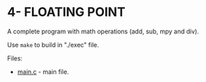 # 4- FLOATING POINT

A complete program with math operations (add, sub, mpy and div).

Use `make` to build in "./exec" file.

Files:
* [main.c](src/main.c) - main file.
